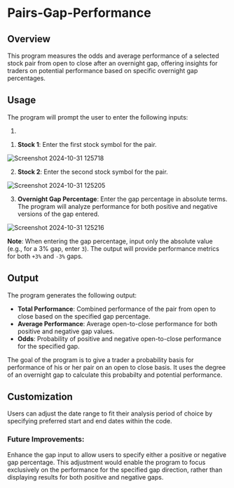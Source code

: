 # Pairs-Gap-Performance

## Overview
This program measures the odds and average performance of a selected stock pair from open to close after an overnight gap, offering insights for traders on potential performance based on specific overnight gap percentages.

## Usage
The program will prompt the user to enter the following inputs:

1) 
1. **Stock 1**: Enter the first stock symbol for the pair.


![Screenshot 2024-10-31 125718](https://github.com/user-attachments/assets/fc166a16-e7c5-4dbb-b2ec-dc512381ac6a)



2) **Stock 2**: Enter the second stock symbol for the pair.
 
  ![Screenshot 2024-10-31 125205](https://github.com/user-attachments/assets/907a6d63-5303-44cb-82c8-3201d740918b)


3) **Overnight Gap Percentage**: Enter the gap percentage in absolute terms. The program will analyze performance for both positive and negative versions of the gap entered.

 ![Screenshot 2024-10-31 125216](https://github.com/user-attachments/assets/6795d792-a88c-4a83-a36a-c60632cd64c4)


**Note**: When entering the gap percentage, input only the absolute value (e.g., for a 3% gap, enter `3`). The output will provide performance metrics for both `+3%` and `-3%` gaps.

## Output
The program generates the following output:

- **Total Performance**: Combined performance of the pair from open to close based on the specified gap percentage.
- **Average Performance**: Average open-to-close performance for both positive and negative gap values.
- **Odds**: Probability of positive and negative open-to-close performance for the specified gap.


The goal of the program is to give a trader a probability basis for performance of his or her pair on an open to close basis. It uses the degree of an overnight gap to calculate this probabilty and potential performance.

## Customization
Users can adjust the date range to fit their analysis period of choice by specifying preferred start and end dates within the code.


### Future Improvements:
Enhance the gap input to allow users to specify either a positive or negative gap percentage. This adjustment would enable the program to focus exclusively on the performance for the specified gap direction, rather than displaying results for both positive and negative gaps.

